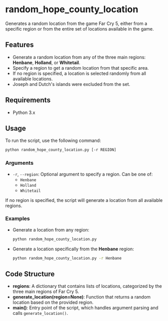 # random_hope_county_location
Generates a random location from the game Far Cry 5, either from a specific region or from the entire set of locations available in the game.

## Features
- Generate a random location from any of the three main regions: **Henbane**, **Holland**, or **Whitetail**.
- Specify a region to get a random location from that specific area.
- If no region is specified, a location is selected randomly from all available locations.
- Joseph and Dutch's islands were excluded from the set.

## Requirements
- Python 3.x

## Usage
To run the script, use the following command:

```sh
python random_hope_county_location.py [-r REGION]
```

### Arguments
- `-r`, `--region`: Optional argument to specify a region. Can be one of:
  - `Henbane`
  - `Holland`
  - `Whitetail`

If no region is specified, the script will generate a location from all available regions.

### Examples
- Generate a location from any region:
  ```sh
  python random_hope_county_location.py
  ```
- Generate a location specifically from the **Henbane** region:
  ```sh
  python random_hope_county_location.py -r Henbane
  ```

## Code Structure
- **regions**: A dictionary that contains lists of locations, categorized by the three main regions of Far Cry 5.
- **generate_location(region=None)**: Function that returns a random location based on the provided region.
- **main()**: Entry point of the script, which handles argument parsing and calls `generate_location()`.
